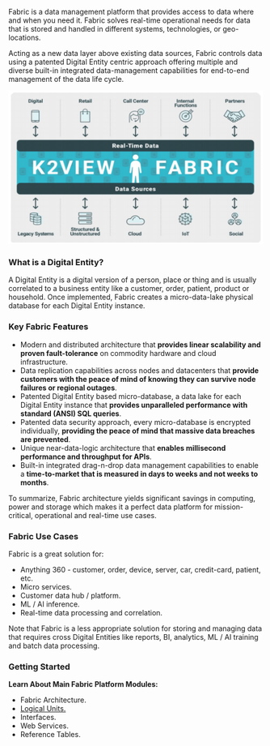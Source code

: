 Fabric is a data management platform that provides access to data where and when you need it. 
Fabric solves real-time operational needs for data that is stored and handled in different systems, technologies, or geo-locations. 

Acting as a new data layer above existing data sources, Fabric controls data using a patented Digital Entity centric approach offering multiple and diverse built-in integrated data-management capabilities for end-to-end management of the data life cycle.


![image](articles/fabric%20overview/images/Fabric_Overview.png)


### What is a Digital Entity?
A Digital Entity is a digital version of a person, place or thing and is usually correlated to a business entity like a customer, order, patient, product or household. Once implemented, Fabric creates a micro-data-lake  physical database for each Digital Entity instance.

### Key Fabric Features
* Modern and distributed architecture that **provides linear scalability and proven fault-tolerance** on commodity hardware and cloud infrastructure.
* Data replication capabilities across nodes and datacenters that **provide customers with the peace of mind of knowing they can survive node failures or regional outages**.
* Patented Digital Entity based micro-database, a data lake for each Digital Entity instance that **provides unparalleled performance with standard (ANSI) SQL queries**.
* Patented data security approach, every micro-database is encrypted individually, **providing the peace of mind that massive data breaches are prevented**.
* Unique near-data-logic architecture that **enables millisecond performance and throughput for APIs**. 
* Built-in integrated drag-n-drop data management capabilities to enable a **time-to-market that is measured in days to weeks and not weeks to months**.  

To summarize, Fabric architecture yields significant savings in computing, power and storage which makes it a perfect data platform for mission-critical, operational and real-time use cases. 

### Fabric Use Cases
Fabric is a great solution for:
* Anything 360 - customer, order, device, server, car, credit-card, patient, etc.
* Micro services.
* Customer data hub / platform.
* ML / AI inference.
* Real-time data processing and correlation.

Note that Fabric is a less appropriate solution for storing and managing data that requires cross Digital Entities like reports, BI, analytics, ML / AI training and batch data processing.

### Getting Started
**Learn About Main Fabric Platform Modules:**
* Fabric Architecture.  
* [Logical Units.](https://github.com/k2view-academy/K2View-Academy/wiki/Logical-Units-Overview)
* Interfaces.
* Web Services.
* Reference Tables.
